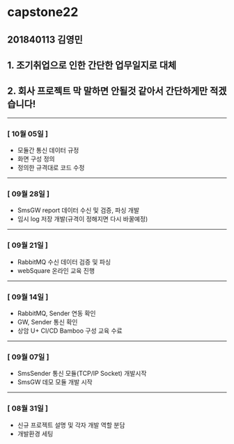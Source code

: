 # capstone22
## 201840113 김영민
## 1. 조기취업으로 인한 간단한 업무일지로 대체
## 2. 회사 프로젝트 막 말하면 안될것 같아서 간단하게만 적겠습니다!
---------
### [ 10월 05일 ]
- 모듈간 통신 데이터 규정
- 화면 구성 정의
- 정의한 규격대로 코드 수정
---------
### [ 09월 28일 ]
- SmsGW report 데이터 수신 및 검증, 파싱 개발
- 임시 log 저장 개발(규격이 정해지면 다시 바꿀예정) 
---------
### [ 09월 21일 ]
- RabbitMQ 수신 데이터 검증 및 파싱
- webSquare 온라인 교육 진행
---------
### [ 09월 14일 ]
- RabbitMQ, Sender 연동 확인
- GW, Sender 통신 확인
- 상암 U+ CI/CD Bamboo 구성 교육 수료
---------
### [ 09월 07일 ]
- SmsSender 통신 모듈(TCP/IP Socket) 개발시작
- SmsGW 데모 모듈 개발 시작  
---------
### [ 08월 31일 ]
- 신규 프로젝트 설명 및 각자 개발 역할 분담
- 개발환경 세팅